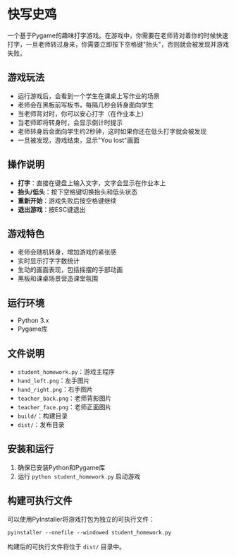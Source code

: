 # 快写史鸡

一个基于Pygame的趣味打字游戏。在游戏中，你需要在老师背对着你的时候快速打字，一旦老师转过身来，你需要立即按下空格键"抬头"，否则就会被发现并游戏失败。

## 游戏玩法

- 运行游戏后，会看到一个学生在课桌上写作业的场景
- 老师会在黑板前写板书，每隔几秒会转身面向学生
- 当老师背对时，你可以安心打字（在作业本上）
- 当老师即将转身时，会显示倒计时提示
- 老师转身后会面向学生约2秒钟，这时如果你还在低头打字就会被发现
- 一旦被发现，游戏结束，显示"You lost"画面

## 操作说明

- **打字**：直接在键盘上输入文字，文字会显示在作业本上
- **抬头/低头**：按下空格键切换抬头和低头状态
- **重新开始**：游戏失败后按空格键继续
- **退出游戏**：按ESC键退出

## 游戏特色

- 老师会随机转身，增加游戏的紧张感
- 实时显示打字字数统计
- 生动的画面表现，包括摇摆的手部动画
- 黑板和课桌场景营造课堂氛围

## 运行环境

- Python 3.x
- Pygame库

## 文件说明

- `student_homework.py`：游戏主程序
- `hand_left.png`：左手图片
- `hand_right.png`：右手图片
- `teacher_back.png`：老师背影图片
- `teacher_face.png`：老师正面图片
- `build/`：构建目录
- `dist/`：发布目录

## 安装和运行

1. 确保已安装Python和Pygame库
2. 运行 `python student_homework.py` 启动游戏

## 构建可执行文件

可以使用PyInstaller将游戏打包为独立的可执行文件：

```
pyinstaller --onefile --windowed student_homework.py
```

构建后的可执行文件将位于 `dist/` 目录中。